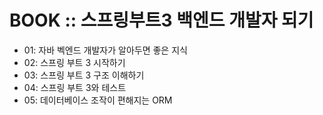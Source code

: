 # BOOK :: 스프링부트3 백엔드 개발자 되기
- 01: 자바 벡엔드 개발자가 알아두면 좋은 지식
- 02: 스프링 부트 3 시작하기
- 03: 스프링 부트 3 구조 이해하기
- 04: 스프링 부트 3와 테스트
- 05: 데이터베이스 조작이 편해지는 ORM
